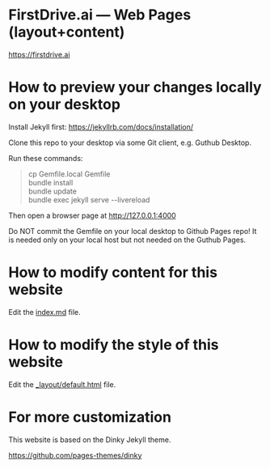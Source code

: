 # FirstDrive.ai — Web Pages (layout+content)  

https://firstdrive.ai 


# How to preview your changes locally on your desktop

Install Jekyll first: https://jekyllrb.com/docs/installation/

Clone this repo to your desktop via some Git client, e.g. Guthub Desktop.

Run these commands:

> cp Gemfile.local Gemfile \
> bundle install \
> bundle update \
> bundle exec jekyll serve --livereload

Then open a browser page at http://127.0.0.1:4000 

Do NOT commit the Gemfile on your local desktop to Github Pages repo! 
It is needed only on your local host but not needed on the Guthub Pages.


# How to modify content for this website

Edit the [index.md](/index.md) file.


# How to modify the style of this website

Edit the [_layout/default.html](/_layouts/default.html) file.


# For more customization

This website is based on the Dinky Jekyll theme.

https://github.com/pages-themes/dinky

